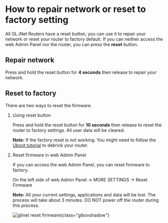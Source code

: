 # How to repair network or reset to factory setting

All GL.iNet Routers have a reset button, you can use it to repair your network or reset your router to factory default. If you can neither access the web Admin Panel nor the router, you can press the **reset** button.

## Repair network

Press and hold the reset button for **4 seconds** then release to repair your network.

## Reset to factory

There are two ways to reset the firmware.

1. Using reset button

    Press and hold the reset button for **10 seconds** then release to reset the router to factory settings. All user data will be cleared.

    **Note:** If the factory reset is not working. You might need to follow the [Uboot tutorial](../debrick/) to debrick your router.

2. Reset firmware in web Admin Panel

    If you can access the web Admin Panel, you can reset firmware to factory.

    On the left side of web Admin Panel -> MORE SETTINGS -> Reset Firmware

    **Note:** All your current settings, applications and data will be lost. The process will take about 3 minutes. DO NOT power off the router during this process.

    ![glinet reset firmware](https://static.gl-inet.com/docs/en/4/tutorials/reset_firmware/reset_firmware.png){class="glboxshadow"}
